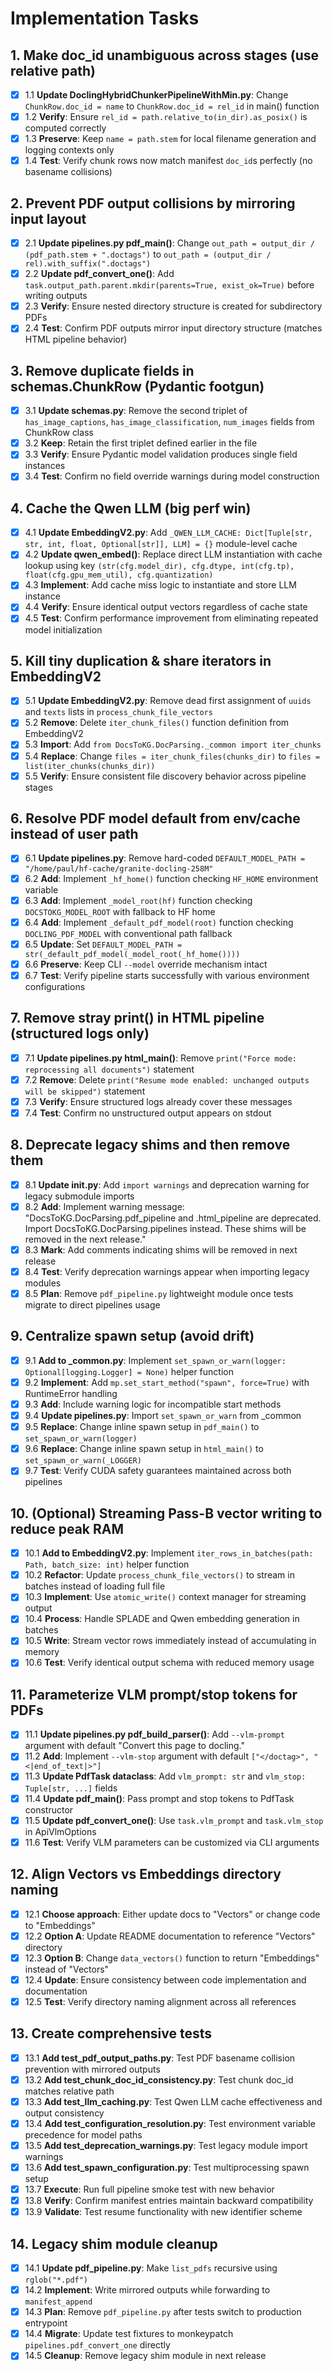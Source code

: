 # Implementation Tasks

## 1. Make doc_id unambiguous across stages (use relative path)

- [x] 1.1 **Update DoclingHybridChunkerPipelineWithMin.py**: Change `ChunkRow.doc_id = name` to `ChunkRow.doc_id = rel_id` in main() function
- [x] 1.2 **Verify**: Ensure `rel_id = path.relative_to(in_dir).as_posix()` is computed correctly
- [x] 1.3 **Preserve**: Keep `name = path.stem` for local filename generation and logging contexts only
- [x] 1.4 **Test**: Verify chunk rows now match manifest `doc_id`s perfectly (no basename collisions)

## 2. Prevent PDF output collisions by mirroring input layout

- [x] 2.1 **Update pipelines.py pdf_main()**: Change `out_path = output_dir / (pdf_path.stem + ".doctags")` to `out_path = (output_dir / rel).with_suffix(".doctags")`
- [x] 2.2 **Update pdf_convert_one()**: Add `task.output_path.parent.mkdir(parents=True, exist_ok=True)` before writing outputs
- [x] 2.3 **Verify**: Ensure nested directory structure is created for subdirectory PDFs
- [x] 2.4 **Test**: Confirm PDF outputs mirror input directory structure (matches HTML pipeline behavior)

## 3. Remove duplicate fields in schemas.ChunkRow (Pydantic footgun)

- [x] 3.1 **Update schemas.py**: Remove the second triplet of `has_image_captions`, `has_image_classification`, `num_images` fields from ChunkRow class
- [x] 3.2 **Keep**: Retain the first triplet defined earlier in the file
- [x] 3.3 **Verify**: Ensure Pydantic model validation produces single field instances
- [x] 3.4 **Test**: Confirm no field override warnings during model construction

## 4. Cache the Qwen LLM (big perf win)

- [x] 4.1 **Update EmbeddingV2.py**: Add `_QWEN_LLM_CACHE: Dict[Tuple[str, str, int, float, Optional[str]], LLM] = {}` module-level cache
- [x] 4.2 **Update qwen_embed()**: Replace direct LLM instantiation with cache lookup using key `(str(cfg.model_dir), cfg.dtype, int(cfg.tp), float(cfg.gpu_mem_util), cfg.quantization)`
- [x] 4.3 **Implement**: Add cache miss logic to instantiate and store LLM instance
- [x] 4.4 **Verify**: Ensure identical output vectors regardless of cache state
- [x] 4.5 **Test**: Confirm performance improvement from eliminating repeated model initialization

## 5. Kill tiny duplication & share iterators in EmbeddingV2

- [x] 5.1 **Update EmbeddingV2.py**: Remove dead first assignment of `uuids` and `texts` lists in `process_chunk_file_vectors`
- [x] 5.2 **Remove**: Delete `iter_chunk_files()` function definition from EmbeddingV2
- [x] 5.3 **Import**: Add `from DocsToKG.DocParsing._common import iter_chunks`
- [x] 5.4 **Replace**: Change `files = iter_chunk_files(chunks_dir)` to `files = list(iter_chunks(chunks_dir))`
- [x] 5.5 **Verify**: Ensure consistent file discovery behavior across pipeline stages

## 6. Resolve PDF model default from env/cache instead of user path

- [x] 6.1 **Update pipelines.py**: Remove hard-coded `DEFAULT_MODEL_PATH = "/home/paul/hf-cache/granite-docling-258M"`
- [x] 6.2 **Add**: Implement `_hf_home()` function checking `HF_HOME` environment variable
- [x] 6.3 **Add**: Implement `_model_root(hf)` function checking `DOCSTOKG_MODEL_ROOT` with fallback to HF home
- [x] 6.4 **Add**: Implement `_default_pdf_model(root)` function checking `DOCLING_PDF_MODEL` with conventional path fallback
- [x] 6.5 **Update**: Set `DEFAULT_MODEL_PATH = str(_default_pdf_model(_model_root(_hf_home())))`
- [x] 6.6 **Preserve**: Keep CLI `--model` override mechanism intact
- [x] 6.7 **Test**: Verify pipeline starts successfully with various environment configurations

## 7. Remove stray print() in HTML pipeline (structured logs only)

- [x] 7.1 **Update pipelines.py html_main()**: Remove `print("Force mode: reprocessing all documents")` statement
- [x] 7.2 **Remove**: Delete `print("Resume mode enabled: unchanged outputs will be skipped")` statement
- [x] 7.3 **Verify**: Ensure structured logs already cover these messages
- [x] 7.4 **Test**: Confirm no unstructured output appears on stdout

## 8. Deprecate legacy shims and then remove them

- [x] 8.1 **Update **init**.py**: Add `import warnings` and deprecation warning for legacy submodule imports
- [x] 8.2 **Add**: Implement warning message: "DocsToKG.DocParsing.pdf_pipeline and .html_pipeline are deprecated. Import DocsToKG.DocParsing.pipelines instead. These shims will be removed in the next release."
- [x] 8.3 **Mark**: Add comments indicating shims will be removed in next release
- [x] 8.4 **Test**: Verify deprecation warnings appear when importing legacy modules
- [x] 8.5 **Plan**: Remove `pdf_pipeline.py` lightweight module once tests migrate to direct pipelines usage

## 9. Centralize spawn setup (avoid drift)

- [x] 9.1 **Add to _common.py**: Implement `set_spawn_or_warn(logger: Optional[logging.Logger] = None)` helper function
- [x] 9.2 **Implement**: Add `mp.set_start_method("spawn", force=True)` with RuntimeError handling
- [x] 9.3 **Add**: Include warning logic for incompatible start methods
- [x] 9.4 **Update pipelines.py**: Import `set_spawn_or_warn` from _common
- [x] 9.5 **Replace**: Change inline spawn setup in `pdf_main()` to `set_spawn_or_warn(logger)`
- [x] 9.6 **Replace**: Change inline spawn setup in `html_main()` to `set_spawn_or_warn(_LOGGER)`
- [x] 9.7 **Test**: Verify CUDA safety guarantees maintained across both pipelines

## 10. (Optional) Streaming Pass-B vector writing to reduce peak RAM

- [x] 10.1 **Add to EmbeddingV2.py**: Implement `iter_rows_in_batches(path: Path, batch_size: int)` helper function
- [x] 10.2 **Refactor**: Update `process_chunk_file_vectors()` to stream in batches instead of loading full file
- [x] 10.3 **Implement**: Use `atomic_write()` context manager for streaming output
- [x] 10.4 **Process**: Handle SPLADE and Qwen embedding generation in batches
- [x] 10.5 **Write**: Stream vector rows immediately instead of accumulating in memory
- [x] 10.6 **Test**: Verify identical output schema with reduced memory usage

## 11. Parameterize VLM prompt/stop tokens for PDFs

- [x] 11.1 **Update pipelines.py pdf_build_parser()**: Add `--vlm-prompt` argument with default "Convert this page to docling."
- [x] 11.2 **Add**: Implement `--vlm-stop` argument with default `["</doctag>", "<|end_of_text|>"]`
- [x] 11.3 **Update PdfTask dataclass**: Add `vlm_prompt: str` and `vlm_stop: Tuple[str, ...]` fields
- [x] 11.4 **Update pdf_main()**: Pass prompt and stop tokens to PdfTask constructor
- [x] 11.5 **Update pdf_convert_one()**: Use `task.vlm_prompt` and `task.vlm_stop` in ApiVlmOptions
- [x] 11.6 **Test**: Verify VLM parameters can be customized via CLI arguments

## 12. Align Vectors vs Embeddings directory naming

- [x] 12.1 **Choose approach**: Either update docs to "Vectors" or change code to "Embeddings"
- [x] 12.2 **Option A**: Update README documentation to reference "Vectors" directory
- [x] 12.3 **Option B**: Change `data_vectors()` function to return "Embeddings" instead of "Vectors"
- [x] 12.4 **Update**: Ensure consistency between code implementation and documentation
- [x] 12.5 **Test**: Verify directory naming alignment across all references

## 13. Create comprehensive tests

- [x] 13.1 **Add test_pdf_output_paths.py**: Test PDF basename collision prevention with mirrored outputs
- [x] 13.2 **Add test_chunk_doc_id_consistency.py**: Test chunk doc_id matches relative path
- [x] 13.3 **Add test_llm_caching.py**: Test Qwen LLM cache effectiveness and output consistency
- [x] 13.4 **Add test_configuration_resolution.py**: Test environment variable precedence for model paths
- [x] 13.5 **Add test_deprecation_warnings.py**: Test legacy module import warnings
- [x] 13.6 **Add test_spawn_configuration.py**: Test multiprocessing spawn setup
- [x] 13.7 **Execute**: Run full pipeline smoke test with new behavior
- [x] 13.8 **Verify**: Confirm manifest entries maintain backward compatibility
- [x] 13.9 **Validate**: Test resume functionality with new identifier scheme

## 14. Legacy shim module cleanup

- [x] 14.1 **Update pdf_pipeline.py**: Make `list_pdfs` recursive using `rglob("*.pdf")`
- [x] 14.2 **Implement**: Write mirrored outputs while forwarding to `manifest_append`
- [x] 14.3 **Plan**: Remove `pdf_pipeline.py` after tests switch to production entrypoint
- [x] 14.4 **Migrate**: Update test fixtures to monkeypatch `pipelines.pdf_convert_one` directly
- [x] 14.5 **Cleanup**: Remove legacy shim module in next release
